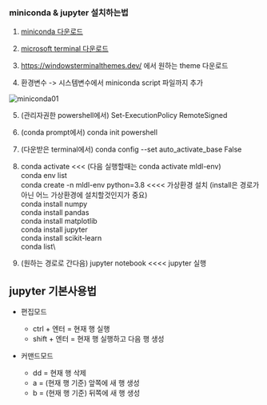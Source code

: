 ### miniconda & jupyter 설치하는법
1. [miniconda 다운로드](https://docs.conda.io/en/latest/miniconda.html)

2. [microsoft terminal 다운로드](https://apps.microsoft.com/store/detail/windows-terminal/9N0DX20HK701?hl=ko-kr&gl=kr)

3. https://windowsterminalthemes.dev/ 에서 원하는 theme 다운로드

4. 환경변수 -> 시스템변수에서 miniconda script 파일까지 추가

![miniconda01](https://user-images.githubusercontent.com/114986610/209664244-8a65d0e7-a986-4182-85c4-851c168b3af8.png)

5. (관리자권한 powershell에서) Set-ExecutionPolicy RemoteSigned 

6. (conda prompt에서) conda init powershell

7. (다운받은 terminal에서) conda config --set auto_activate_base False 

8. conda activate <<< (다음 실행할때는 conda activate mldl-env)\
conda env list\
conda create -n mldl-env python=3.8    <<<<    가상환경 설치 (install은 경로가 아닌 어느 가상환경에 설치할것인지가 중요)\
conda install numpy\
conda install pandas\
conda install matplotlib\
conda install jupyter\
conda install scikit-learn\
conda list\

9. (원하는 경로로 간다음) jupyter notebook  <<<<  jupyter 실행

## jupyter 기본사용법
- 편집모드
  - ctrl + 엔터 = 현재 행 실행
  - shift + 엔터 = 현재 행 실행하고 다음 행 생성

- 커맨드모드
  - dd = 현재 행 삭제
  - a = (현재 행 기준) 앞쪽에 새 행 생성
  - b = (현재 행 기준) 뒤쪽에 새 행 생성
